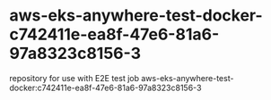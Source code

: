 # aws-eks-anywhere-test-docker-c742411e-ea8f-47e6-81a6-97a8323c8156-3
repository for use with E2E test job aws-eks-anywhere-test-docker:c742411e-ea8f-47e6-81a6-97a8323c8156-3
